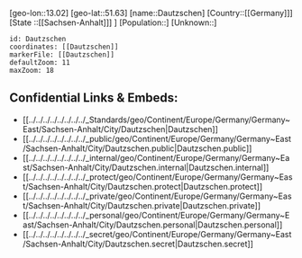 ﻿---
location: [51.63,13.02]
mapzoom: [7,12] 
mapmarker: city 
type: City
tags:
- geo/City


SpocWebEntityId: 29726
isDeleted: false
confidential: public

---
[geo-lon::13.02]
[geo-lat::51.63]
[name::Dautzschen]
[Country::[[Germany]]]
[State ::[[Sachsen-Anhalt]]] ]
[Population::]
[Unknown::]


```leaflet
id: Dautzschen
coordinates: [[Dautzschen]]
markerFile: [[Dautzschen]]
defaultZoom: 11 
maxZoom: 18
```


## Confidential Links & Embeds: 
- [[../../../../../../../../_Standards/geo/Continent/Europe/Germany/Germany~East/Sachsen-Anhalt/City/Dautzschen|Dautzschen]] 
- [[../../../../../../../../_public/geo/Continent/Europe/Germany/Germany~East/Sachsen-Anhalt/City/Dautzschen.public|Dautzschen.public]] 
- [[../../../../../../../../_internal/geo/Continent/Europe/Germany/Germany~East/Sachsen-Anhalt/City/Dautzschen.internal|Dautzschen.internal]] 
- [[../../../../../../../../_protect/geo/Continent/Europe/Germany/Germany~East/Sachsen-Anhalt/City/Dautzschen.protect|Dautzschen.protect]] 
- [[../../../../../../../../_private/geo/Continent/Europe/Germany/Germany~East/Sachsen-Anhalt/City/Dautzschen.private|Dautzschen.private]] 
- [[../../../../../../../../_personal/geo/Continent/Europe/Germany/Germany~East/Sachsen-Anhalt/City/Dautzschen.personal|Dautzschen.personal]] 
- [[../../../../../../../../_secret/geo/Continent/Europe/Germany/Germany~East/Sachsen-Anhalt/City/Dautzschen.secret|Dautzschen.secret]] 

